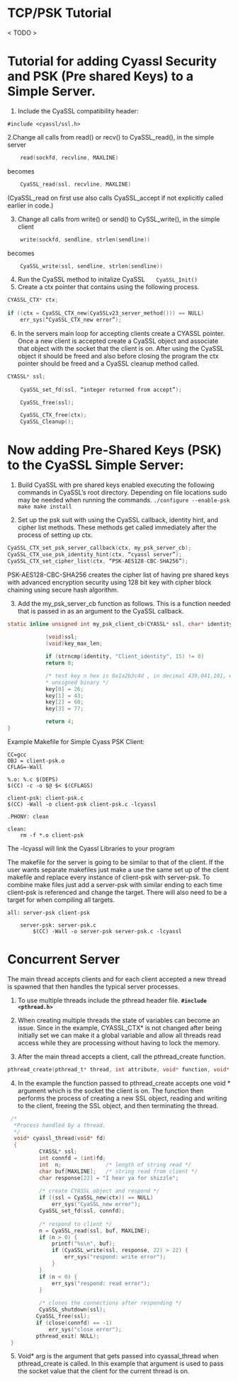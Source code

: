 TCP/PSK Tutorial
================

< TODO >


# **Tutorial for adding Cyassl Security and PSK (Pre shared Keys) to a Simple Server.**
 
1. Include the CyaSSL compatibility header:
``` 
#include <cyassl/ssl.h>
```

2.Change all calls from read() or recv() to CyaSSL_read(), in the simple server
```c 
    read(sockfd, recvline, MAXLINE)
``` 
becomes
```c 
    CyaSSL_read(ssl, recvline, MAXLINE)
```	
(CyaSSL_read on first use also calls CyaSSL_accept if not explicitly called earlier in code.)
 
3. Change all calls from write() or send() to CySSL_write(), in the simple client
```c 
    write(sockfd, sendline, strlen(sendline))
``` 
becomes
```c 
    CyaSSL_write(ssl, sendline, strlen(sendline))
```
4. Run the CyaSSL method to initalize CyaSSL
`	
CyaSSL_Init()
`
5. Create a ctx pointer that contains using the following process.
```c	
CYASSL_CTX* ctx;
	
if ((ctx = CyaSSL_CTX_new(CyaSSLv23_server_method())) == NULL)
	err_sys(“CyaSSL_CTX_new error”);
```

6. In the servers main loop for accepting clients create a CYASSL pointer. Once a new client is accepted create a CyaSSL object and associate that object with the socket that the client is on. After using the CyaSSL object it should be freed and also before closing the program the ctx pointer should be freed and a CyaSSL cleanup method called.
```c
CYASSL* ssl;
	
	CyaSSL_set_fd(ssl, “integer returned from accept”);

	CyaSSL_free(ssl);

	CyaSSL_CTX_free(ctx);
	CyaSSL_Cleanup();
```

	
# Now adding Pre-Shared Keys (PSK) to the CyaSSL Simple Server:

1. Build CyaSSL with pre shared keys enabled executing the following commands in CyaSSL’s root directory. Depending on file locations sudo may be needed when running the commands.
`
./configure --enable-psk
make
make install
`

2. Set up the psk suit with using the CyaSSL callback, identity hint, and cipher list methods. These methods get called immediately after the process of setting up ctx.
```c
CyaSSL_CTX_set_psk_server_callback(ctx, my_psk_server_cb);
CyaSSL_CTX_use_psk_identity_hint(ctx, “cyassl server”);
CyaSSL_CTX_set_cipher_list(ctx, “PSK-AES128-CBC-SHA256”);
```

PSK-AES128-CBC-SHA256 creates the cipher list of having pre shared keys with advanced encryption security using 128 bit key with cipher block chaining using secure hash algorithm.













3. Add the my_psk_server_cb function as follows. This is a function needed that is passed in as an argument to the CyaSSL callback.
```c
static inline unsigned int my_psk_client_cb(CYASSL* ssl, char* identity, unsigned 
                                                                         char* key, unsigned int key_max_len) {
    		(void)ssl;
    		(void)key_max_len;

    		if (strncmp(identity, "Client_identity", 15) != 0)
			return 0;

    		/* test key n hex is 0x1a2b3c4d , in decimal 439,041,101, we're using
     		* unsigned binary */
    		key[0] = 26;
    		key[1] = 43;
    		key[2] = 60;
    		key[3] = 77;

    		return 4;
}
```

	
Example Makefile for Simple Cyass PSK Client:
```	
CC=gcc
OBJ = client-psk.o
CFLAG=-Wall

%.o: %.c $(DEPS)
$(CC) -c -o $@ $< $(CFLAGS)

client-psk: client-psk.c
$(CC) -Wall -o client-psk client-psk.c -lcyassl	

.PHONY: clean

clean:
	rm -f *.o client-psk
```

The -lcyassl will link the Cyassl Libraries to your program 


The makefile for the server is going to be similar to that of the client. If the user wants separate makefiles just make a use the same set up of the client makefile and replace every instance of client-psk with server-psk. To combine make files just add a server-psk with similar ending to each time client-psk is referenced and change the target. There will also need to be a target for when compiling all targets.
```	
all: server-psk client-psk

	server-psk: server-psk.c
		$(CC) -Wall -o server-psk server-psk.c -lcyassl
```

	

# **Concurrent Server**


The main thread accepts clients and for each client accepted a new thread is spawned that then handles the typical server processes.


1. To use multiple threads include the pthread header file.
        **`#include <pthread.h>`**


2. When creating multiple threads the state of variables can become an issue. Since in the example, CYASSL_CTX* is not changed after being initially set we can make it a global variable and allow all threads read access while they are processing without having to lock the memory.


3. After the main thread accepts a client, call the pthread_create function.
```c
pthread_create(pthread_t* thread, int attribute, void* function, void* arg)
```
4. In the example the function passed to pthread_create accepts one void * argument which is the socket the client is on. The function then performs the process of creating a new SSL object, reading and writing to the client, freeing the SSL object, and then terminating the thread.
```c
 /*
  *Process handled by a thread.
  */
  void* cyassl_thread(void* fd)
  {
          CYASSL* ssl;
          int connfd = (int)fd;
          int  n;              /* length of string read */
          char buf[MAXLINE];   /* string read from client */
          char response[22] = "I hear ya for shizzle";
 
          /* create CYASSL object and respond */
          if ((ssl = CyaSSL_new(ctx)) == NULL)
              err_sys("CyaSSL_new error");
          CyaSSL_set_fd(ssl, connfd);            
                                             
          /* respond to client */                            
          n = CyaSSL_read(ssl, buf, MAXLINE);                
          if (n > 0) {                                       
              printf("%s\n", buf);                           
              if (CyaSSL_write(ssl, response, 22) > 22) {
                  err_sys("respond: write error");
              }
          }
          if (n < 0) {
              err_sys("respond: read error");
          }
                                                       
          /* closes the connections after responding */
          CyaSSL_shutdown(ssl);
         CyaSSL_free(ssl);           
         if (close(connfd) == -1)   
             err_sys("close error");
         pthread_exit( NULL);
 }
```
5. Void* arg is the argument that gets passed into cyassal_thread when pthread_create is called. In this example that argument is used to pass the socket value that the client for the current thread is on.


